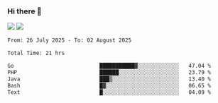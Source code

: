 ### Hi there 👋️

![](https://komarev.com/ghpvc/?username=Loner1024)
![](https://hit.yhype.me/github/profile?account_id=20189164)

<!--START_SECTION:waka-->

```txt
From: 26 July 2025 - To: 02 August 2025

Total Time: 21 hrs

Go                           ███████████▓░░░░░░░░░░░░░   47.04 %
PHP                          ██████░░░░░░░░░░░░░░░░░░░   23.79 %
Java                         ███▒░░░░░░░░░░░░░░░░░░░░░   13.40 %
Bash                         █▓░░░░░░░░░░░░░░░░░░░░░░░   06.65 %
Text                         █░░░░░░░░░░░░░░░░░░░░░░░░   04.09 %
```

<!--END_SECTION:waka-->




